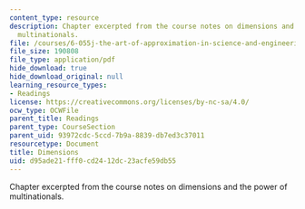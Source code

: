```yaml
---
content_type: resource
description: Chapter excerpted from the course notes on dimensions and the power of
  multinationals.
file: /courses/6-055j-the-art-of-approximation-in-science-and-engineering-spring-2008/d95ade21fff0cd2412dc23acfe59db55_feb27a.pdf
file_size: 190808
file_type: application/pdf
hide_download: true
hide_download_original: null
learning_resource_types:
- Readings
license: https://creativecommons.org/licenses/by-nc-sa/4.0/
ocw_type: OCWFile
parent_title: Readings
parent_type: CourseSection
parent_uid: 93972cdc-5ccd-7b9a-8839-db7ed3c37011
resourcetype: Document
title: Dimensions
uid: d95ade21-fff0-cd24-12dc-23acfe59db55
---
```

Chapter excerpted from the course notes on dimensions and the power of multinationals.